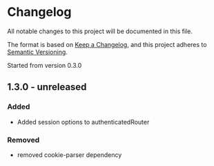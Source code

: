 # Changelog
All notable changes to this project will be documented in this file.

The format is based on [Keep a Changelog](https://keepachangelog.com/en/1.0.0/),
and this project adheres to [Semantic Versioning](https://semver.org/spec/v2.0.0.html).

Started from version 0.3.0

## 1.3.0 - unreleased

### Added

* Added session options to authenticatedRouter

### Removed

* removed cookie-parser dependency
